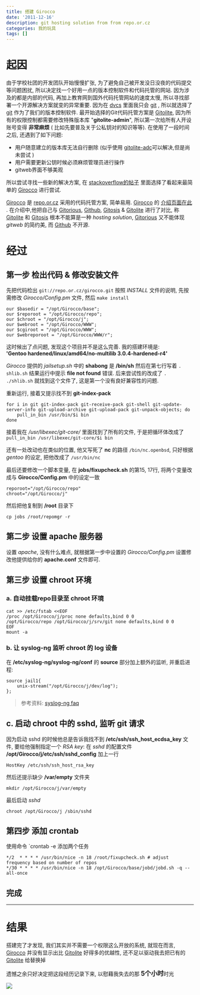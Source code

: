 ```yaml
---
title: 搭建 Girocco
date: '2011-12-16'
description: git hosting solution from from repo.or.cz
categories: 我的玩具
tags: []
---
```

# 起因


由于学校社团的开发团队开始慢慢扩张, 
为了避免自己被开发没日没夜的代码提交等问题困扰, 
所以决定找一个好用一点的版本控制软件和代码托管的网站. 
因为涉及的都是内部的代码, 再加上教育网到国外代码托管网站的速度太慢, 
所以寻找部署一个开源解决方案就变的异常重要. 
因为在 [dvcs][1] 里面我只会 [git][] , 
所以就选择了 [git][] 作为了我们的版本控制软件. 
最开始选择的Git代码托管方案是 [Gitolite][], 
因为所有的权限控制都需要修改特殊版本库 "__gitolite-admin__",
所以第一次给所有人开设账号变得 __非常麻烦__
( 比如先要普及关于公私钥对的知识等等). 
在使用了一段时间之后, 还遇到了如下问题:



* 用户随意建立的版本库无法自行删除 (似乎使用 [gitolite-adc][2]可以解决,但是尚未尝试 )
* 用户需要更新公钥时候必须麻烦管理员进行操作
* gitweb界面不够美观

所以尝试寻找一些新的解决方案, 在 [stackoverflow的帖子][3]
里面选择了看起来最简单的 [Girocco][] 进行尝试.

[Girocco][] 是 [repo.or.cz][] 采用的代码托管方案, 简单易用.
[Girocco][] 的 [介绍页面在此][4] . 在介绍中,他把自己与 [Gitorious][], [Github][], [Gitosis][] & [Gitolite][] 进行了对比, 称 [Gitolite][] 和 [Gitosis][] 根本不能算是一种 _hosting solution_, [Gitorious][] 又不能体现 _gitweb_ 的简约美, 而 [Github][] 不开源.

# 经过

## 第一步 检出代码 & 修改安装文件 

先把代码检出 `git://repo.or.cz/girocco.git` 按照 _INSTALL_ 文件的说明, 先按需修改 _Girocco/Config.pm_ 文件, 然后 `make install`

```
our $basedir = "/opt/Girocco/base";
our $reporoot = "/opt/Girocco/repo";
our $chroot = "/opt/Girocco/j";
our $webroot = "/opt/Girocco/WWW";
our $cgiroot = "/opt/Girocco/WWW";
our $webreporoot = "/opt/Girocco/WWW/r";
```

这时候出了点问题, 发现这个项目并不是这么完善. 我的搭建环境是:  
__'Gentoo hardened/linux/amd64/no-multilib 3.0.4-hardened-r4'__


_Girocco_ 提供的 _jailsetup.sh_ 中的 __shabong__ 是 __/bin/sh__ 然后在第七行写着 `. shlib.sh` 结果运行中提示 __file not found__ 错误. 后来尝试性的改成了 `. ./shlib.sh` 就找到这个文件了, 这是第一个没有良好兼容性的问题.

重新运行, 接着又提示找不到 __git-index-pack__

```
for i in git git-index-pack git-receive-pack git-shell git-update-server-info git-upload-archive git-upload-pack git-unpack-objects; do
    pull_in_bin /usr/bin/$i bin
done
```

接着我在 _/usr/libexec/git-core/_ 里面找到了所有的文件, 于是把循环体改成了 `pull_in_bin /usr/libexec/git-core/$i bin`

还有一处改动也在类似的位置, 他又写死了 __nc__ 的路径 `/bin/nc.openbsd`, 只好根据 _gentoo_ 的设定, 把他改成了 `/usr/bin/nc`

最后还要修改一个脚本变量, 在 __jobs/fixupcheck.sh__ 的第15, 17行, 将两个变量改成与 __Girocco/Config.pm__ 中的设定一致

```
reporoot="/opt/Girocco/repo"
chroot="/opt/Girocco/j"
```

然后把他复制到 __/root__ 目录下

	cp jobs /root/repomgr -r

## 第二步 设置 apache 服务器

设置 _apache_, 没有什么难点, 就根据第一步中设置的 _Girocco/Config.pm_ 设置修改他提供给你的 __apache.conf__ 文件即可.

## 第三步 设置 chroot 环境

### a. 自动挂载repo目录至 chroot 环境

```
cat >> /etc/fstab <<EOF
/proc /opt/Girocco/j/proc none defaults,bind 0 0
/opt/Girocco/repo /opt/Girocco/j/srv/git none defaults,bind 0 0
EOF
mount -a
```

### b. 让 syslog-ng 监听 chroot 的 log 设备

在 __/etc/syslog-ng/syslog-ng/conf__ 的 __source__ 部分加上额外的监听, 并重启进程:

```
source jail1{
    unix-stream("/opt/Girocco/j/dev/log");
};
```

> 参考资料: [syslog-ng faq][5]

## c. 启动 chroot 中的 sshd, 监听 git 请求

因为启动 sshd 的时候他总是告诉我找不到 __/etc/ssh/ssh_host_ecdsa_key__ 文件, 要给他强制指定一个 _RSA key_: 在 _sshd_ 的配置文件 __/opt/Girocco/j/etc/ssh/sshd_config__ 加上一行

	HostKey /etc/ssh/ssh_host_rsa_key

然后还提示缺少 __/var/empty__ 文件夹

	mkdir /opt/Girocco/j/var/empty


最后启动 _sshd_

	chroot /opt/Girocco/j /sbin/sshd


## 第四步 添加 crontab

使用命令 `crontab -e 添加两个任务

	*/2  * * * * /usr/bin/nice -n 18 /root/fixupcheck.sh # adjust frequency based on number of repos
	*/30 * * * * /usr/bin/nice -n 18 /opt/Girocco/base/jobd/jobd.sh -q --all-once


## 完成

---

# 结果

搭建完了才发现, 我们其实并不需要一个权限这么开放的系统, 就现在而言, [Girocco][] 并没有显示出比 [Gitolite][] 好得多的优越性, 还不足以驱动我去把已有的 [Gitolite][] 给替换掉

遗憾之余只好决定把这段经历记录下来, 以慰藉我失去的那 <big>__5个小时__</big>时光

[![]({{urls.media}}/girocco_crhan.jpeg)](http://www.flickr.com/photos/cncrhan/6572992149/)



[1]: http://en.wikipedia.org/wiki/Distributed_Version_Control_System
[2]: http://www.worldhello.net/2011/11/30/05-gitolite-adc.html
[3]: http://stackoverflow.com/questions/438163/whats-the-best-web-interface-for-git-repositories "What's the best Web interface for Git repositories?"
[4]: http://repo.or.cz/w/girocco.git/blob/HEAD:/README
[5]: http://www.campin.net/syslog-ng/faq.html#chroot
[git]: http://git-scm.com/
[Gitolite]: http://www.ossxp.com/doc/git/gitolite.html
[Girocco]: http://repo.or.cz/w/girocco.git/
[repo.or.cz]: http://repo.or.cz/
[Gitorious]: http://gitorious.org/
[Github]: https://github.com
[Gitosis]: http://progit.org/book/zh/ch4-7.html